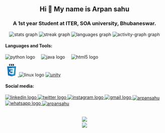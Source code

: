 <h2 align="center">Hi 👋 My name is Arpan sahu</h2>
<h3 align="center">A 1st year Student at ITER, SOA university, Bhubaneswar.</h3>


<div align="center">
  <img src="https://github-readme-stats.vercel.app/api?username=Arpansahu143&hide_title=false&hide_rank=false&show_icons=true&include_all_commits=true&count_private=true&disable_animations=false&theme=aura_dark&locale=en&hide_border=false" height="150" alt="stats graph"  />
  <img src="https://streak-stats.demolab.com?user=Arpan sahu&locale=en&mode=daily&theme=dark&hide_border=false&border_radius=5" height="151" alt="streak graph"  />
  <img src="https://github-readme-stats.vercel.app/api/top-langs?username=Arpansahu143&locale=en&hide_title=false&layout=compact&card_width=320&langs_count=5&theme=dracula&hide_border=false" height="150" alt="languages graph"  />
  <img src="https://github-readme-activity-graph.vercel.app/graph?username=Arpansahu143&theme=github-dark&area=true&hide_border=true&hide_title=false" height="150" alt="activity-graph graph"  />
</div>


<h4 align="left">Languages and Tools:</h4>
<div align="left">
  <img src="https://cdn.jsdelivr.net/gh/devicons/devicon/icons/python/python-original.svg" height="35" alt="python logo"  />
  <img width="12" />
  <img src="https://cdn.jsdelivr.net/gh/devicons/devicon/icons/java/java-original.svg" height="35" alt="java logo"  />
  <img width="12" />
  <img src="https://cdn.jsdelivr.net/gh/devicons/devicon/icons/html5/html5-plain-wordmark.svg" height="35" alt="html5 logo"  />
  <img width="12" />
<p align="left"> <a href="https://www.w3schools.com/css/" target="_blank" rel="noreferrer"> <img src="https://raw.githubusercontent.com/devicons/devicon/master/icons/css3/css3-original-wordmark.svg" alt="css3" width="40" height="40"/> </a> 
    <img src="https://cdn.jsdelivr.net/gh/devicons/devicon/icons/linux/linux-original.svg" height="35" alt="linux logo"  />
<a href="https://unity.com/" target="_blank" rel="noreferrer"> <img src="https://www.vectorlogo.zone/logos/unity3d/unity3d-icon.svg" alt="unity" width="40" height="40"/> </a>
</div>


<h4 align="left">Social media:</h4>
<div align="left">
  <a href="https://www.linkedin.com/in/Arpan Sahu" target="_blank">
    <img src="https://raw.githubusercontent.com/maurodesouza/profile-readme-generator/master/src/assets/icons/social/linkedin/default.svg" width="47" height="35" alt="linkedin logo"  />
  </a>
  <a href="https://twitter.com/ArpanSahu143" target="_blank">
    <img src="https://raw.githubusercontent.com/maurodesouza/profile-readme-generator/master/src/assets/icons/social/twitter/default.svg" width="47" height="35" alt="twitter logo"  />
  </a>
  <a href="https://www.instagram.com/just._.insan3/" target="_blank">
    <img src="https://raw.githubusercontent.com/maurodesouza/profile-readme-generator/master/src/assets/icons/social/instagram/default.svg" width="47" height="35" alt="instagram logo"  />
  </a>
  <a href="iter.student.alpha@gmail.com" target="_blank">
    <img src="https://raw.githubusercontent.com/maurodesouza/profile-readme-generator/master/src/assets/icons/social/gmail/default.svg" width="47" height="35" alt="gmail logo"  />
  </a>
 <a href="https://fb.com/arpansahu" target="blank"><img align="center" src="https://raw.githubusercontent.com/rahuldkjain/github-profile-readme-generator/master/src/images/icons/Social/facebook.svg" alt="arpansahu" height="30" width="40" /></a>
  <a href="https://wa.me/+918260552932" target="_blank">
    <img src="https://raw.githubusercontent.com/maurodesouza/profile-readme-generator/master/src/assets/icons/social/whatsapp/default.svg" width="47" height="35" alt="whatsapp logo"  />
  </a>
  <a href="https://www.hackerrank.com/arpansahu" target="blank"><img align="center" src="https://raw.githubusercontent.com/rahuldkjain/github-profile-readme-generator/master/src/images/icons/Social/hackerrank.svg" alt="arpansahu" height="30" width="40" /></a>
</div>



<br clear="both">

<img src="https://raw.githubusercontent.com/Arpansahu143/Arpansahu143/output/snake.svg" alt="" />



<div align="center">
  <img height="220" src="https://user-images.githubusercontent.com/74038190/221352989-518609ab-b4d1-459e-929f-a08cd2bd9b3c.gif"  />
</div>



<div align="center">
  <img src="https://profile-counter.glitch.me/Arpansahu143/count.svg?"  />
</div>
